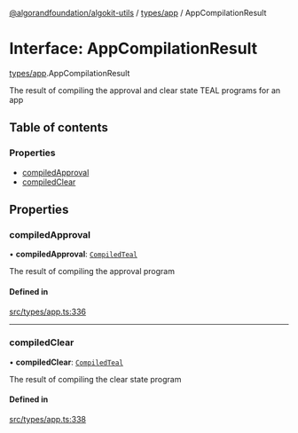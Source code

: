 [@algorandfoundation/algokit-utils](../README.md) / [types/app](../modules/types_app.md) / AppCompilationResult

# Interface: AppCompilationResult

[types/app](../modules/types_app.md).AppCompilationResult

The result of compiling the approval and clear state TEAL programs for an app

## Table of contents

### Properties

- [compiledApproval](types_app.AppCompilationResult.md#compiledapproval)
- [compiledClear](types_app.AppCompilationResult.md#compiledclear)

## Properties

### compiledApproval

• **compiledApproval**: [`CompiledTeal`](types_app.CompiledTeal.md)

The result of compiling the approval program

#### Defined in

[src/types/app.ts:336](https://github.com/algorandfoundation/algokit-utils-ts/blob/main/src/types/app.ts#L336)

___

### compiledClear

• **compiledClear**: [`CompiledTeal`](types_app.CompiledTeal.md)

The result of compiling the clear state program

#### Defined in

[src/types/app.ts:338](https://github.com/algorandfoundation/algokit-utils-ts/blob/main/src/types/app.ts#L338)
